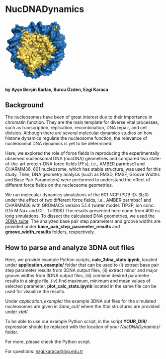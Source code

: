 # NucDNADynamics

<img src="logo.png" alt="logo" width="200" />

#### by Ayşe Berçin Barlas, Burcu Özden, Ezgi Karaca

## Background
The nucleosomes have been of great interest due to their importance in chromatin function. They are the main template for diverse vital processes, such as transcription, replication, recombination, DNA repair, and cell division. Although there are several molecular dynamics studies on how histone dynamics regulate the nucleosome function, the relevance of nucleosomal DNA dynamics is yet to be determined.

Here, we explored the role of force fields in reproducing the experimentally observed nucleosomal DNA (nucDNA) geometries and compared two state-of-the-art protein-DNA force fields (FFs), i.e., AMBER parmbsc1 and CHARMM36. 601 nucleosome, which has stable structure, was used for this study. Then, DNA geometry analysis (such as RMSD, RMSF, Groove Widths and Base Pair Parameters) were performed to understand the effect of different force fields on the nucleosome geometries.

We run molecular dynamics simulations of the 601 NCP (PDB ID: 3lz0) under the effect of two different force fields, i.e., AMBER parmbsc1 and CHARMM36 with GROMACS version 5.1.4 (water model: TIP3P, ion conc: 0.15 M Na+ and Cl-, T=310K)
The results presented here come from 400 ns long simulations. To dissect the calculated DNA geometries, we used the [3DNA suite](https://x3dna.org/). 
The analyzed base pair step parameters and groove widths are provided under **base_pair_step_parameter_results** and **groove_width_results** folders, respectively.

## How to parse and analyze 3DNA out files

Here, we provide example Python scripts, **calc_3dna_stats.ipynb**, located under **application_example/** folder that can be used to (i) extract base pair step parameter results from 3DNA output files, (ii) extract minor and major groove widths from 3DNA output files, (iii) combine desired parameter results in a single file, (iv) find maximum, minimum and mean values of selected parameter. **plot_calc_stats.ipynb** located in the same file can be used for visualize the results. 

Under *application_example/* the example 3DNA out files for the simulated nucleosomes are given in *3dna_out/* where the Xtal structures are provided under *xtal/*.

To be able to use our example Python script, in the script **YOUR_DIR/** expression should be replaced with the location of your *NucDNADynamics/* folder.

For more, please check the Python script.

For questions: ezgi.karaca@ibg.edu.tr
